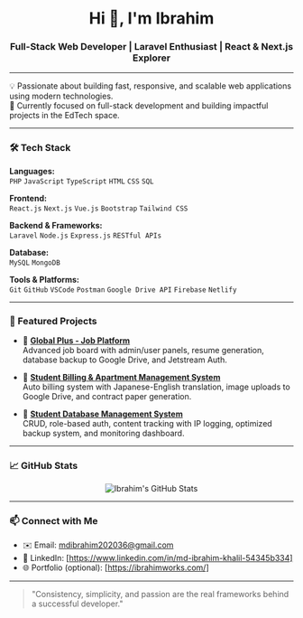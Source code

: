 <h1 align="center">Hi 👋, I'm Ibrahim</h1>
<h3 align="center">Full-Stack Web Developer | Laravel Enthusiast | React & Next.js Explorer</h3>

---

💡 Passionate about building fast, responsive, and scalable web applications using modern technologies.  
🎯 Currently focused on full-stack development and building impactful projects in the EdTech space.

---

### 🛠️ Tech Stack

**Languages:**  
`PHP` `JavaScript` `TypeScript` `HTML` `CSS` `SQL`

**Frontend:**  
`React.js` `Next.js` `Vue.js` `Bootstrap` `Tailwind CSS`

**Backend & Frameworks:**  
`Laravel` `Node.js` `Express.js` `RESTful APIs`

**Database:**  
`MySQL` `MongoDB`

**Tools & Platforms:**  
`Git` `GitHub` `VSCode` `Postman` `Google Drive API` `Firebase` `Netlify`

---

### 🚀 Featured Projects

- 🔹 **[Global Plus - Job Platform](https://github.com/mdibrahim20/global-plus)**  
  Advanced job board with admin/user panels, resume generation, database backup to Google Drive, and Jetstream Auth.

- 🔹 **[Student Billing & Apartment Management System](https://github.com/mdibrahim20/student-billing-system)**  
  Auto billing system with Japanese-English translation, image uploads to Google Drive, and contract paper generation.

- 🔹 **[Student Database Management System](https://github.com/mdibrahim20/student-database-system)**  
  CRUD, role-based auth, content tracking with IP logging, optimized backup system, and monitoring dashboard.

---

### 📈 GitHub Stats

<p align="center">
  <img src="https://github-readme-stats.vercel.app/api?username=mdibrahim20&show_icons=true&theme=tokyonight" alt="Ibrahim's GitHub Stats" />
</p>

---

### 📫 Connect with Me

- ✉️ Email: mdibrahim202036@gmail.com 
- 🔗 LinkedIn: [https://www.linkedin.com/in/md-ibrahim-khalil-54345b334]  
- 🌐 Portfolio (optional): [https://ibrahimworks.com/]

---

> "Consistency, simplicity, and passion are the real frameworks behind a successful developer."

